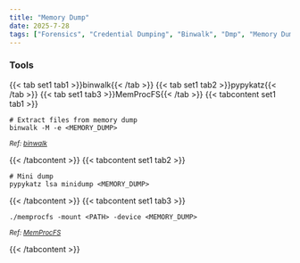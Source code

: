```yaml
---
title: "Memory Dump"
date: 2025-7-28
tags: ["Forensics", "Credential Dumping", "Binwalk", "Dmp", "Memory Dump", "Reversing", "Minidump", "Backup", "Image"]
---
```


### Tools

{{< tab set1 tab1 >}}binwalk{{< /tab >}}
{{< tab set1 tab2 >}}pypykatz{{< /tab >}}
{{< tab set1 tab3 >}}MemProcFS{{< /tab >}}
{{< tabcontent set1 tab1 >}}

```console
# Extract files from memory dump
binwalk -M -e <MEMORY_DUMP>
```

<small>*Ref: [binwalk](https://github.com/ReFirmLabs/binwalk)*</small>

{{< /tabcontent >}}
{{< tabcontent set1 tab2 >}}

```console
# Mini dump
pypykatz lsa minidump <MEMORY_DUMP>
```

{{< /tabcontent >}}
{{< tabcontent set1 tab3 >}}

```console
./memprocfs -mount <PATH> -device <MEMORY_DUMP>
```

<small>*Ref: [MemProcFS](https://github.com/ufrisk/MemProcFS)*</small>

{{< /tabcontent >}}
